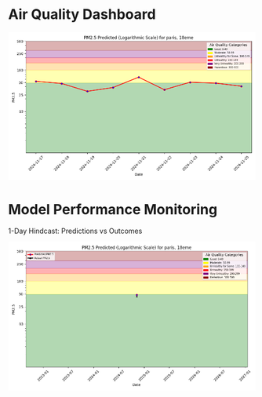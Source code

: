 # Air Quality Dashboard

![Forecast](./assets/img/pm25_forecast.png)

# Model Performance Monitoring

1-Day Hindcast: Predictions vs Outcomes

![Hindcast](./assets/img/pm25_hindcast_1day.png)
